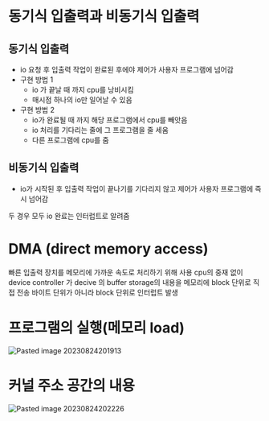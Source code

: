 # 동기식 입출력과 비동기식 입출력 
## 동기식 입출력 
- io 요청 후 입출력 작업이 완료된 후에야 제어가 사용자 프로그램에 넘어감 
- 구현 방법 1
	-  io 가 끝날 때 까지 cpu를 낭비시킴
	- 매시점 하나의 io만 일어날 수 있음 
- 구현 방법 2
	- io가 완료될 때 까지 해당 프로그램에서 cpu를 빼앗음
	- io 처리를 기다리는 줄에 그 프로그램을 줄 세움 
	- 다른 프로그램에 cpu를 줌 
## 비동기식 입출력 
- io가 시작된 후 입출력 작업이 끝나기를 기다리지 않고 제어가 사용자 프로그램에 즉시 넘어감 

두 경우 모두 io 완료는 인터럽트로 알려줌 

# DMA (direct memory access)
빠른 입출력 장치를 메모리에 가까운 속도로 처리하기 위해 사용 
cpu의 중재 없이 device controller 가 decive 의 buffer storage의 내용을 메모리에 block 단위로 직접 전송 
바이트 단위가 아니라 block 단위로 인터럽트 발생 

# 프로그램의 실행(메모리 load)
![Pasted image 20230824201913](https://github.com/Keep-Coding-Club/CS-Study/assets/87464975/1c4a27a4-54d0-483b-a27f-a6f2233e4391)   


# 커널 주소 공간의 내용
![Pasted image 20230824202226](https://github.com/Keep-Coding-Club/CS-Study/assets/87464975/147b7748-002e-4601-9dd5-9e002adb1ec9)
